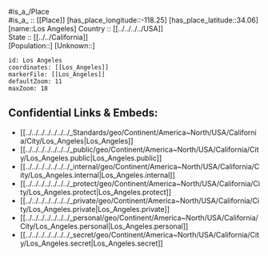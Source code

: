 ﻿---
location: [34.06,-118.25] 
mapzoom: [7,12] 
mapmarker: city 
type: City
tags:
- geo/City


SpocWebEntityId: 32100
isDeleted: false
confidential: public

---
#is_a_/Place  
#is_a_ :: [[Place]] 
[has_place_longitude::-118.25] 
[has_place_latitude::34.06] 
[name::Los Angeles] 
Country :: [[../../../../USA]]  
State :: [[../../California]]  
[Population::] 
[Unknown::] 


```leaflet
id: Los Angeles
coordinates: [[Los_Angeles]] 
markerFile: [[Los_Angeles]] 
defaultZoom: 11 
maxZoom: 18
```


## Confidential Links & Embeds: 
- [[../../../../../../../_Standards/geo/Continent/America~North/USA/California/City/Los_Angeles|Los_Angeles]] 
- [[../../../../../../../_public/geo/Continent/America~North/USA/California/City/Los_Angeles.public|Los_Angeles.public]] 
- [[../../../../../../../_internal/geo/Continent/America~North/USA/California/City/Los_Angeles.internal|Los_Angeles.internal]] 
- [[../../../../../../../_protect/geo/Continent/America~North/USA/California/City/Los_Angeles.protect|Los_Angeles.protect]] 
- [[../../../../../../../_private/geo/Continent/America~North/USA/California/City/Los_Angeles.private|Los_Angeles.private]] 
- [[../../../../../../../_personal/geo/Continent/America~North/USA/California/City/Los_Angeles.personal|Los_Angeles.personal]] 
- [[../../../../../../../_secret/geo/Continent/America~North/USA/California/City/Los_Angeles.secret|Los_Angeles.secret]] 
